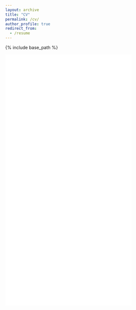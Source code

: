 ```yaml
---
layout: archive
title: "CV"
permalink: /cv/
author_profile: true
redirect_from:
  - /resume
---
```


{% include base_path %}

<div class="pdf-container">
  <!-- Embed PDF -->
  <embed src="/files/ViktorVeterinarovCV.pdf" type="application/pdf" width="80%" height="800px" class="desktop-pdf">
  
  <!-- Fallback for mobile users -->
  <p class="mobile-fallback" style="text-align: left;">
    You can download my CV <a href="/files/ViktorVeterinarovCV.pdf" download>here</a>.
  </p>
</div>

<style>
  .pdf-container {
    width: 100%;
    max-width: 800px; /* Limit the width for better readability */
    margin: 0 auto; /* Center the content */
  }
  .desktop-pdf {
    display: block;
  }
  .mobile-fallback {
    display: none; /* Hide fallback text by default */
  }
  @media (max-width: 768px) {
    .desktop-pdf {
      display: none; /* Hide PDF embed for smaller screens */
    }
    .mobile-fallback {
      display: block; /* Show fallback text for mobile users */
    }
  }
</style>
